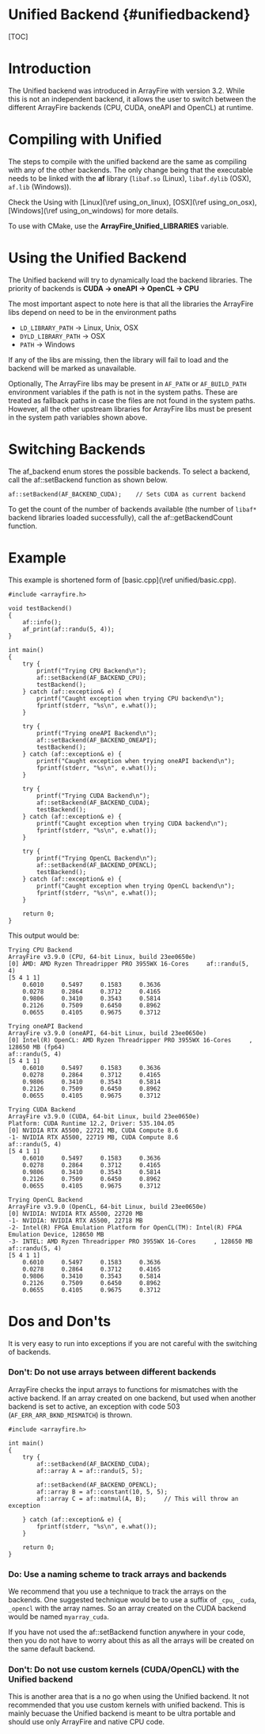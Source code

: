 Unified Backend {#unifiedbackend}
==========

[TOC]

# Introduction

The Unified backend was introduced in ArrayFire with version 3.2.
While this is not an independent backend, it allows the user to switch between
the different ArrayFire backends (CPU, CUDA, oneAPI and OpenCL) at runtime.

# Compiling with Unified

The steps to compile with the unified backend are the same as compiling with
any of the other backends.
The only change being that the executable needs to be linked with the __af__
library (`libaf.so` (Linux), `libaf.dylib` (OSX), `af.lib` (Windows)).

Check the Using with [Linux](\ref using_on_linux), [OSX](\ref using_on_osx),
[Windows](\ref using_on_windows) for more details.

To use with CMake, use the __ArrayFire_Unified_LIBRARIES__ variable.

# Using the Unified Backend

The Unified backend will try to dynamically load the backend libraries. The
priority of backends is __CUDA -> oneAPI -> OpenCL -> CPU__

The most important aspect to note here is that all the libraries the ArrayFire
libs depend on need to be in the environment paths

* `LD_LIBRARY_PATH` -> Linux, Unix, OSX
* `DYLD_LIBRARY_PATH` -> OSX
* `PATH` -> Windows

If any of the libs are missing, then the library will fail to load and the
backend will be marked as unavailable.

Optionally, The ArrayFire libs may be present in `AF_PATH` or `AF_BUILD_PATH`
environment variables if the path is not in the system paths. These are
treated as fallback paths in case the files are not found in the system paths.
However, all the other upstream libraries for ArrayFire libs must be present
in the system path variables shown above.

# Switching Backends

The af_backend enum stores the possible backends.
To select a backend, call the af::setBackend function as shown below.

~~~~~~~~~~~~~~~~~~~~~~~~~~~~~~~~~~~~~~~~{.c}
af::setBackend(AF_BACKEND_CUDA);    // Sets CUDA as current backend
~~~~~~~~~~~~~~~~~~~~~~~~~~~~~~~~~~~~~~~~

To get the count of the number of backends available (the number of `libaf*`
backend libraries loaded successfully), call the af::getBackendCount function.

# Example

This example is shortened form of [basic.cpp](\ref unified/basic.cpp).

~~~~~~~~~~~~~~~~~~~~~~~~~~~~~~~~~~~~~~~~{.c}
#include <arrayfire.h>

void testBackend()
{
    af::info();
    af_print(af::randu(5, 4));
}

int main()
{
    try {
        printf("Trying CPU Backend\n");
        af::setBackend(AF_BACKEND_CPU);
        testBackend();
    } catch (af::exception& e) {
        printf("Caught exception when trying CPU backend\n");
        fprintf(stderr, "%s\n", e.what());
    }

    try {
        printf("Trying oneAPI Backend\n");
        af::setBackend(AF_BACKEND_ONEAPI);
        testBackend();
    } catch (af::exception& e) {
        printf("Caught exception when trying oneAPI backend\n");
        fprintf(stderr, "%s\n", e.what());
    }

    try {
        printf("Trying CUDA Backend\n");
        af::setBackend(AF_BACKEND_CUDA);
        testBackend();
    } catch (af::exception& e) {
        printf("Caught exception when trying CUDA backend\n");
        fprintf(stderr, "%s\n", e.what());
    }

    try {
        printf("Trying OpenCL Backend\n");
        af::setBackend(AF_BACKEND_OPENCL);
        testBackend();
    } catch (af::exception& e) {
        printf("Caught exception when trying OpenCL backend\n");
        fprintf(stderr, "%s\n", e.what());
    }

    return 0;
}
~~~~~~~~~~~~~~~~~~~~~~~~~~~~~~~~~~~~~~~~

This output would be:

    Trying CPU Backend
    ArrayFire v3.9.0 (CPU, 64-bit Linux, build 23ee0650e)
    [0] AMD: AMD Ryzen Threadripper PRO 3955WX 16-Cores     af::randu(5, 4)
    [5 4 1 1]
        0.6010     0.5497     0.1583     0.3636
        0.0278     0.2864     0.3712     0.4165
        0.9806     0.3410     0.3543     0.5814
        0.2126     0.7509     0.6450     0.8962
        0.0655     0.4105     0.9675     0.3712

    Trying oneAPI Backend
    ArrayFire v3.9.0 (oneAPI, 64-bit Linux, build 23ee0650e)
    [0] Intel(R) OpenCL: AMD Ryzen Threadripper PRO 3955WX 16-Cores     , 128650 MB (fp64)
    af::randu(5, 4)
    [5 4 1 1]
        0.6010     0.5497     0.1583     0.3636
        0.0278     0.2864     0.3712     0.4165
        0.9806     0.3410     0.3543     0.5814
        0.2126     0.7509     0.6450     0.8962
        0.0655     0.4105     0.9675     0.3712

    Trying CUDA Backend
    ArrayFire v3.9.0 (CUDA, 64-bit Linux, build 23ee0650e)
    Platform: CUDA Runtime 12.2, Driver: 535.104.05
    [0] NVIDIA RTX A5500, 22721 MB, CUDA Compute 8.6
    -1- NVIDIA RTX A5500, 22719 MB, CUDA Compute 8.6
    af::randu(5, 4)
    [5 4 1 1]
        0.6010     0.5497     0.1583     0.3636
        0.0278     0.2864     0.3712     0.4165
        0.9806     0.3410     0.3543     0.5814
        0.2126     0.7509     0.6450     0.8962
        0.0655     0.4105     0.9675     0.3712

    Trying OpenCL Backend
    ArrayFire v3.9.0 (OpenCL, 64-bit Linux, build 23ee0650e)
    [0] NVIDIA: NVIDIA RTX A5500, 22720 MB
    -1- NVIDIA: NVIDIA RTX A5500, 22718 MB
    -2- Intel(R) FPGA Emulation Platform for OpenCL(TM): Intel(R) FPGA Emulation Device, 128650 MB
    -3- INTEL: AMD Ryzen Threadripper PRO 3955WX 16-Cores     , 128650 MB
    af::randu(5, 4)
    [5 4 1 1]
        0.6010     0.5497     0.1583     0.3636
        0.0278     0.2864     0.3712     0.4165
        0.9806     0.3410     0.3543     0.5814
        0.2126     0.7509     0.6450     0.8962
        0.0655     0.4105     0.9675     0.3712


# Dos and Don'ts

It is very easy to run into exceptions if you are not careful with the
switching of backends.

### Don't: Do not use arrays between different backends

ArrayFire checks the input arrays to functions for mismatches with the active
backend. If an array created on one backend, but used when another backend is
set to active, an exception with code 503 (`AF_ERR_ARR_BKND_MISMATCH`) is
thrown.

~~~~~~~~~~~~~~~~~~~~~~~~~~~~~~~~~~~~~~~~{.c}
#include <arrayfire.h>

int main()
{
    try {
        af::setBackend(AF_BACKEND_CUDA);
        af::array A = af::randu(5, 5);

        af::setBackend(AF_BACKEND_OPENCL);
        af::array B = af::constant(10, 5, 5);
        af::array C = af::matmul(A, B);     // This will throw an exception

    } catch (af::exception& e) {
        fprintf(stderr, "%s\n", e.what());
    }

    return 0;
}
~~~~~~~~~~~~~~~~~~~~~~~~~~~~~~~~~~~~~~~~

### Do: Use a naming scheme to track arrays and backends

We recommend that you use a technique to track the arrays on the backends. One
suggested technique would be to use a suffix of `_cpu`, `_cuda`, `_opencl`
with the array names. So an array created on the CUDA backend would be named
`myarray_cuda`.

If you have not used the af::setBackend function anywhere in your code, then
you do not have to worry about this as all the arrays will be created on the
same default backend.

### Don't: Do not use custom kernels (CUDA/OpenCL) with the Unified backend

This is another area that is a no go when using the Unified backend. It not
recommended that you use custom kernels with unified backend. This is mainly
becuase the Unified backend is meant to be ultra portable and should use only
ArrayFire and native CPU code.
